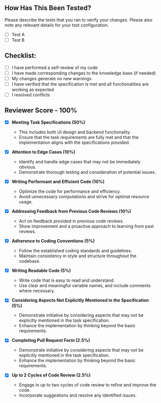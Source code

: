 ## How Has This Been Tested?

Please describe the tests that you ran to verify your changes. Please also note any relevant details for your test configuration.
- [ ] Test A
- [ ] Test B

## Checklist:

- [ ] I have performed a self-review of my code
- [ ] I have made corresponding changes to the knowledge base (if needed)
- [ ] My changes generate no new warnings
- [ ] I have verified that the specification is met and all functionalities are working as expected
- [ ] I resolved conflicts

## Reviewer Score - 100%

- [x] **Meeting Task Specifications (50%)**
   - This includes both UI design and backend functionality.
   - Ensure that the task requirements are fully met and that the implementation aligns with the specifications provided.

- [x] **Attention to Edge Cases (10%)**
   - Identify and handle edge cases that may not be immediately obvious.
   - Demonstrate thorough testing and consideration of potential issues.

- [x] **Writing Performant and Efficient Code (10%)**
   - Optimize the code for performance and efficiency.
   - Avoid unnecessary computations and strive for optimal resource usage.

- [x] **Addressing Feedback from Previous Code Reviews (10%)**
   - Act on feedback provided in previous code reviews.
   - Show improvement and a proactive approach to learning from past reviews.

- [x] **Adherence to Coding Conventions (5%)**
   - Follow the established coding standards and guidelines.
   - Maintain consistency in style and structure throughout the codebase.

- [x] **Writing Readable Code (5%)**
   - Write code that is easy to read and understand.
   - Use clear and meaningful variable names, and include comments where necessary.

- [x] **Considering Aspects Not Explicitly Mentioned in the Specification (5%)**
   - Demonstrate initiative by considering aspects that may not be explicitly mentioned in the task specification.
   - Enhance the implementation by thinking beyond the basic requirements.

- [x] **Completing Pull Request Form (2.5%)**
   - Demonstrate initiative by considering aspects that may not be explicitly mentioned in the task specification.
   - Enhance the implementation by thinking beyond the basic requirements.

- [x] **Up to 2 Cycles of Code Review (2.5%)**
   - Engage in up to two cycles of code review to refine and improve the code.
   - Incorporate suggestions and resolve any identified issues.